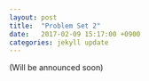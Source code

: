 ```yaml
---
layout: post
title:  "Problem Set 2"
date:   2017-02-09 15:17:00 +0900
categories: jekyll update
---
```


(Will be announced soon)

